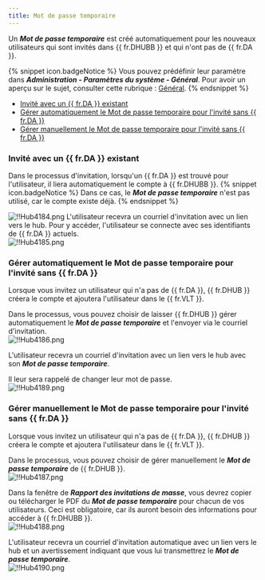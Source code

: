 ```yaml
---
title: Mot de passe temporaire
---
```

Un ***Mot de passe temporaire*** est créé automatiquement pour les nouveaux utilisateurs qui sont invités dans {{ fr.DHUBB }} et qui n'ont pas de {{ fr.DA }}.  

{% snippet icon.badgeNotice %} 
Vous pouvez prédéfinir leur paramètre dans ***Administration - Paramètres du système - Général***. Pour avoir un aperçu sur le sujet, consulter cette rubrique : [Général](/fr/hub/web-interface/hub-overview/administration/configuration-security/system-settings/general/). 
{% endsnippet %}
 
* [Invité avec un {{ fr.DA }} existant](#invité-avec-un--frda--existant) 
* [Gérer automatiquement le Mot de passe temporaire pour l'invité sans {{ fr.DA }}](#gérer-automatiquement-le-mot-de-passe-temporaire-pour-linvité-sans--frda) 
* [Gérer manuellement le Mot de passe temporaire pour l'invité sans {{ fr.DA }}](#gérer-manuellement-le-mot-de-passe-temporaire-pour-linvité-sans--frda) 

### Invité avec un {{ fr.DA }} existant 

Dans le processus d'invitation, lorsqu'un {{ fr.DA }} est trouvé pour l'utilisateur, il liera automatiquement le compte à {{ fr.DHUBB }}. 
{% snippet icon.badgeNotice %} 
Dans ce cas, le ***Mot de passe temporaire*** n'est pas utilisé, car le compte existe déjà. 
{% endsnippet %}
 
![!!Hub4184.png](https://webdevolutions.azureedge.net/docs/fr/hub/Hub4184.png) 
L'utilisateur recevra un courriel d'invitation avec un lien vers le hub. Pour y accéder, l'utilisateur se connecte avec ses identifiants de {{ fr.DA }} actuels.  
![!!Hub4185.png](https://webdevolutions.azureedge.net/docs/fr/hub/Hub4185.png) 

### Gérer automatiquement le Mot de passe temporaire pour l'invité sans {{ fr.DA }} 

Lorsque vous invitez un utilisateur qui n'a pas de {{ fr.DA }}, {{ fr.DHUB }} créera le compte et ajoutera l'utilisateur dans le {{ fr.VLT }}.  

Dans le processus, vous pouvez choisir de laisser {{ fr.DHUB }} gérer automatiquement le ***Mot de passe temporaire*** et l'envoyer via le courriel d'invitation.  
![!!Hub4186.png](https://webdevolutions.azureedge.net/docs/fr/hub/Hub4186.png) 

L'utilisateur recevra un courriel d'invitation avec un lien vers le hub avec son ***Mot de passe temporaire***.  

Il leur sera rappelé de changer leur mot de passe.  
![!!Hub4189.png](https://webdevolutions.azureedge.net/docs/fr/hub/Hub4189.png) 

### Gérer manuellement le Mot de passe temporaire pour l'invité sans {{ fr.DA }} 

Lorsque vous invitez un utilisateur qui n'a pas de {{ fr.DA }}, {{ fr.DHUB }} créera le compte et ajoutera l'utilisateur dans le {{ fr.VLT }}.  

Dans le processus, vous pouvez choisir de gérer manuellement le ***Mot de passe temporaire*** de {{ fr.DHUB }}.  
![!!Hub4187.png](https://webdevolutions.azureedge.net/docs/fr/hub/Hub4187.png) 

Dans la fenêtre de ***Rapport des invitations de masse***, vous devrez copier ou télécharger le PDF du ***Mot de passe temporaire*** pour chacun de vos utilisateurs. Ceci est obligatoire, car ils auront besoin des informations pour accéder à {{ fr.DHUBB }}.  
![!!Hub4188.png](https://webdevolutions.azureedge.net/docs/fr/hub/Hub4188.png) 

L'utilisateur recevra un courriel d'invitation automatique avec un lien vers le hub et un avertissement indiquant que vous lui transmettrez le ***Mot de passe temporaire***.  
![!!Hub4190.png](https://webdevolutions.azureedge.net/docs/fr/hub/Hub4190.png) 
